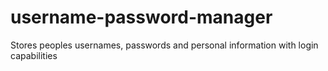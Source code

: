 # username-password-manager
Stores peoples usernames, passwords and personal information with login capabilities
